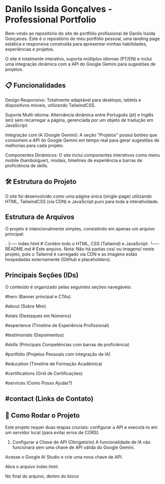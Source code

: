 # Danilo Issida Gonçalves - Professional Portfolio
Bem-vindo ao repositório do site de portfólio profissional de Danilo Issida Gonçalves. Este é o repositório do meu portfólio pessoal, uma landing page estática e responsiva construída para apresentar minhas habilidades, experiências e projetos.

O site é totalmente interativo, suporta múltiplos idiomas (PT/EN) e inclui uma integração dinâmica com a API do Google Gemini para sugestões de projetos.

## 📋 Funcionalidades
Design Responsivo: Totalmente adaptável para desktops, tablets e dispositivos móveis, utilizando TailwindCSS.

Suporte Multi-idioma: Alternância dinâmica entre Português (pt) e Inglês (en) sem recarregar a página, gerenciada por um objeto de tradução em JavaScript.

Integração com IA (Google Gemini): A seção "Projetos" possui botões que consomem a API do Google Gemini em tempo real para gerar sugestões de melhorias para cada projeto.

Componentes Dinâmicos: O site inclui componentes interativos como menu mobile (hambúrguer), modais, timelines de experiência e barras de proficiência de skills.


## 🛠️ Estrutura do Projeto
O site foi desenvolvido como uma página única (single-page) utilizando HTML, TailwindCSS (via CDN) e JavaScript puro para toda a interatividade.


## Estrutura de Arquivos
O projeto é intencionalmente simples, consistindo em apenas um arquivo principal:

.
├── index.html     # Contém todo o HTML, CSS (Tailwind) e JavaScript.
└── README.md      # Este arquivo.
Nota: Não há pastas css/ ou imagens/ neste projeto, pois o Tailwind é carregado via CDN e as imagens estão hospedadas externamente (GitHub e placeholders).

## Principais Seções (IDs)
O conteúdo é organizado pelas seguintes seções navegáveis:

#hero (Banner principal e CTAs)

#about (Sobre Mim)

#stats (Destaques em Números)

#experience (Timeline de Experiência Profissional)

#testimonials (Depoimentos)

#skills (Principais Competências com barras de proficiência)

#portfolio (Projetos Pessoais com integração de IA)

#education (Timeline de Formação Acadêmica)

#certifications (Grid de Certificações)

#services (Como Posso Ajudar?)

#contact (Links de Contato)
---
## 🚀 Como Rodar o Projeto
Este projeto requer duas etapas cruciais: configurar a API e executá-lo em um servidor local (para evitar erros de CORS).

1. Configurar a Chave de API (Obrigatório)
A funcionalidade de IA não funcionará sem uma chave de API válida do Google Gemini.

Acesse o Google AI Studio e crie uma nova chave de API.

Abra o arquivo index.html.

No final do arquivo, dentro do bloco <script>, localize a linha:

JavaScript

const apiKey = ""; // IMPORTANTE: Adicione sua chave de API do Gemini aqui
Insira sua chave de API entre as aspas:

JavaScript

const apiKey = "SUA_CHAVE_DE_API_VAI_AQUI";
2. Rodar o Projeto
Você não pode simplesmente clicar duas vezes no arquivo index.html e abri-lo no navegador (via file:///...). Navegadores modernos bloquearão as chamadas de API (fetch) por razões de segurança (CORS).

Você deve servi-lo a partir de um servidor local. A forma mais fácil é:

Use a extensão Live Server no VS Code.

Clique com o botão direito no index.html e selecione "Open with Live Server".


## 📂 Recursos e Personalizações
Toda a personalização de texto é centralizada para facilitar a manutenção.

1. Para Atualizar Textos e Traduções
Todo o conteúdo (títulos, descrições, nomes, etc.) é gerenciado por um único objeto JavaScript no final do index.html.

Localize o objeto const translations.

Edite os valores dentro de pt: { ... } para o conteúdo em português.

Edite os valores correspondentes em en: { ... } para o conteúdo em inglês.

Exemplo:

JavaScript

pt: {
    hero_title: "Meu Novo Título de Herói.",
    about_p1: "Minha nova descrição sobre mim...",
    exp_trizy_desc: "Minha descrição real sobre a Trizy aqui...",
    // ...
}
2. Para Atualizar Imagens
As imagens (perfil, logos de certificados) estão atualmente linkadas de fontes externas (placeholders e GitHub). Para alterá-las:

Faça o upload das suas imagens para um local público (como o próprio repositório GitHub, Imgur, ou um serviço de CDN).

No index.html, encontre a tag <img> que deseja alterar.

Substitua o valor no atributo src="..." pelo seu novo link URL.

## 🌐 Tecnologias Utilizadas
HTML5: Estrutura semântica do site.

TailwindCSS (via CDN): Framework Utility-First para toda a estilização e layout responsivo.

JavaScript (Vanilla ES6+): Usado para a manipulação do DOM, funcionalidade do menu mobile, sistema de tradução e chamadas de API.

Google Gemini API: Consumida para a funcionalidade interativa de sugestões de projetos.

## 📄 Licença
Este projeto está licenciado sob a Licença MIT. Sinta-se à vontade para usar este código como base para seu próprio portfólio.
